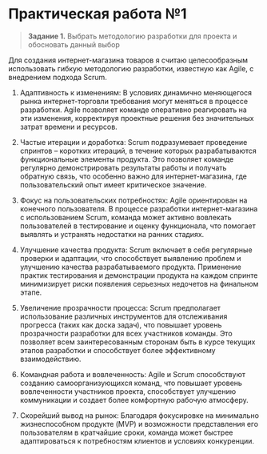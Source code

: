 # Практическая работа №1

> **Задание 1.** Выбрать методологию разработки для проекта и обосновать данный выбор

Для создания интернет-магазина товаров я считаю целесообразным использовать гибкую методологию разработки, известную как Agile, с внедрением подхода Scrum.
1. Адаптивность к изменениям: В условиях динамично меняющегося рынка интернет-торговли требования могут меняться в процессе разработки. Agile позволяет команде оперативно реагировать на эти изменения, корректируя проектные решения без значительных затрат времени и ресурсов.

2. Частые итерации и доработка: Scrum подразумевает проведение спринтов – коротких итераций, в течение которых разрабатываются функциональные элементы продукта. Это позволяет команде регулярно демонстрировать результаты работы и получать обратную связь, что особенно важно для интернет-магазина, где пользовательский опыт имеет критическое значение.

3. Фокус на пользовательских потребностях: Agile ориентирован на конечного пользователя. В процессе разработки интернет-магазина с использованием Scrum, команда может активно вовлекать пользователей в тестирование и оценку функционала, что помогает выявлять и устранять недостатки на ранних стадиях.

4. Улучшение качества продукта: Scrum включает в себя регулярные проверки и адаптации, что способствует выявлению проблем и улучшению качества разрабатываемого продукта. Применение практик тестирования и демонстрации продукта на каждом спринте минимизирует риски появления серьезных недочетов на финальном этапе.

5. Увеличение прозрачности процесса: Scrum предполагает использование различных инструментов для отслеживания прогресса (таких как доска задач), что повышает уровень прозрачности разработки для всех участников команды. Это позволяет всем заинтересованным сторонам быть в курсе текущих этапов разработки и способствует более эффективному взаимодействию.

6. Командная работа и вовлеченность: Agile и Scrum способствуют созданию самоорганизующихся команд, что повышает уровень вовлеченности участников проекта, способствует улучшению коммуникации и создает более комфортную рабочую атмосферу.

7. Скорейший вывод на рынок: Благодаря фокусировке на минимально жизнеспособном продукте (MVP) и возможности представления его пользователям в кратчайшие сроки, команда может быстрее адаптироваться к потребностям клиентов и условиях конкуренции.
